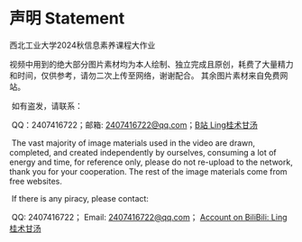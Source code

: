# 声明 Statement
西北工业大学2024秋信息素养课程大作业

​	视频中用到的绝大部分图片素材均为本人绘制、独立完成且原创，耗费了大量精力和时间，仅供参考，请勿二次上传至网络，谢谢配合。 其余图片素材来自免费网站。

​	如有盗发，请联系：

​	QQ：2407416722；​邮箱: 2407416722@qq.com；[B站 Ling桂术甘汤](https://space.bilibili.com/553488449?spm_id_from=333.1007.0.0)



​	The vast majority of image materials used in the video are drawn, completed, and created independently by ourselves, consuming a lot of energy and time, for reference only, please do not re-upload to the network, thank you for your cooperation. The rest of the image materials come from free websites.

​	If there is any piracy, please contact:

​	QQ: 2407416722； Email: 2407416722@qq.com； [Account on BiliBili: Ling桂术甘汤](https://space.bilibili.com/553488449?spm_id_from=333.1007.0.0 )
